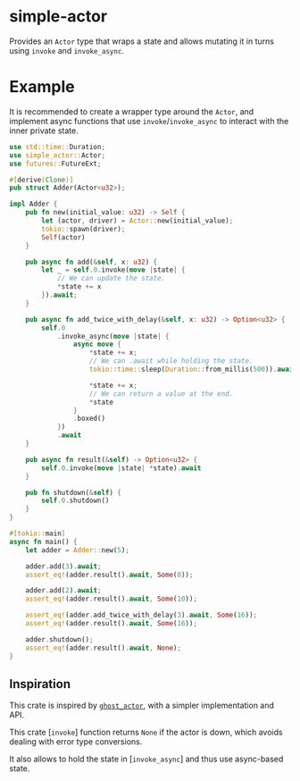 # simple-actor

Provides an `Actor` type that wraps a state and allows mutating it
in turns using `invoke` and `invoke_async`.

# Example

It is recommended to create a wrapper type around the `Actor`, and
implement async functions that use `invoke`/`invoke_async` to interact
with the inner private state.

```rust
use std::time::Duration;
use simple_actor::Actor;
use futures::FutureExt;

#[derive(Clone)]
pub struct Adder(Actor<u32>);

impl Adder {
    pub fn new(initial_value: u32) -> Self {
        let (actor, driver) = Actor::new(initial_value);
        tokio::spawn(driver);
        Self(actor)
    }

    pub async fn add(&self, x: u32) {
        let _ = self.0.invoke(move |state| {
            // We can update the state.
            *state += x
        }).await;
    }

    pub async fn add_twice_with_delay(&self, x: u32) -> Option<u32> {
        self.0
            .invoke_async(move |state| {
                async move {
                    *state += x;
                    // We can .await while holding the state.
                    tokio::time::sleep(Duration::from_millis(500)).await;

                    *state += x;
                    // We can return a value at the end.
                    *state
                }
                .boxed()
            })
            .await
    }

    pub async fn result(&self) -> Option<u32> {
        self.0.invoke(move |state| *state).await
    }

    pub fn shutdown(&self) {
        self.0.shutdown()
    }
}

#[tokio::main]
async fn main() {
    let adder = Adder::new(5);

    adder.add(3).await;
    assert_eq!(adder.result().await, Some(8));

    adder.add(2).await;
    assert_eq!(adder.result().await, Some(10));

    assert_eq!(adder.add_twice_with_delay(3).await, Some(16));
    assert_eq!(adder.result().await, Some(16));

    adder.shutdown();
    assert_eq!(adder.result().await, None);
}
```

## Inspiration

This crate is inspired by [`ghost_actor`], with a simpler implementation and
API.

This crate [`invoke`] function returns `None` if the actor is down, which
avoids dealing with error type conversions.

It also allows to hold the state in [`invoke_async`] and thus use
async-based state.

[`ghost_actor`]: https://github.com/holochain/ghost_actor

